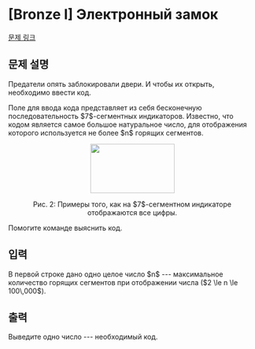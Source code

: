# [Bronze I] Электронный замок

[문제 링크](https://www.acmicpc.net/problem/28642) 

## 문제 설명

<p>Предатели опять заблокировали двери. И чтобы их открыть, необходимо ввести код. </p>

<p>Поле для ввода кода представляет из себя бесконечную последовательность $7$-сегментных индикаторов. Известно, что кодом является самое большое натуральное число, для отображения которого используется не более $n$ горящих сегментов.</p>

<p style="text-align: center;"><img alt="" src="https://upload.acmicpc.net/2c569587-f896-4f29-bbce-fbdaab264502/-/preview/" style="width: 171px; height: 100px;"></p>

<p style="text-align: center;">Рис. 2: Примеры того, как на $7$-сегментном индикаторе отображаются все цифры.</p>

<p>Помогите команде выяснить код.</p>

## 입력 

 <p>В первой строке дано одно целое число $n$ --- максимальное количество горящих сегментов при отображении числа ($2 \le n \le 100\,000$).</p>

## 출력 

 <p>Выведите одно число --- необходимый код.</p>

